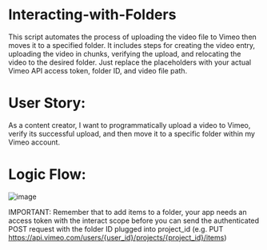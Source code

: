 # Interacting-with-Folders
This script automates the process of uploading the video file to Vimeo then moves it to a specified folder. It includes steps for creating the video entry, uploading the video in chunks, verifying the upload, and relocating the video to the desired folder. Just replace the placeholders with your actual Vimeo API access token, folder ID, and video file path.

# User Story:
As a content creator, I want to programmatically upload a video to Vimeo, verify its successful upload, and then move it to a specific folder within my Vimeo account.
# Logic Flow:
![image](https://github.com/josev2046/Interacting-with-Folders/assets/15835851/295601f6-716f-470c-93b0-d70b5eb06e15)

IMPORTANT: Remember that to add items to a folder, your app needs an access token with the interact scope before you can send the authenticated POST request with the folder ID plugged into project_id (e.g. PUT https://api.vimeo.com/users/{user_id}/projects/{project_id}/items)
